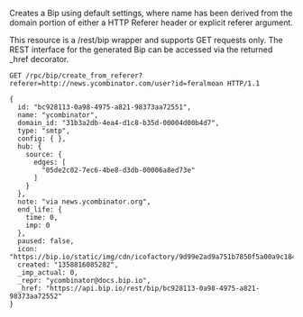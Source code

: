 Creates a Bip using default settings, where name has been derived from the domain portion of either a HTTP Referer header or explicit referer argument. 

This resource is a /rest/bip wrapper and supports GET requests only. The REST interface for the generated Bip can be accessed via the returned _href decorator.

```
GET /rpc/bip/create_from_referer?referer=http://news.ycombinator.com/user?id=feralmoan HTTP/1.1
```

```
{
  id: "bc928113-0a98-4975-a821-98373aa72551",
  name: "ycombinator",
  domain_id: "31b3a2db-4ea4-d1c8-b35d-00004d00b4d7",
  type: "smtp",
  config: { },
  hub: {
    source: {
      edges: [
        "05de2c02-7ec6-4be8-d3db-00006a8ed73e"
      ]
    }
  },
  note: "via news.ycombinator.org",
  end_life: {
    time: 0,
    imp: 0
  },
  paused: false,
  icon: "https://bip.io/static/img/cdn/icofactory/9d99e2ad9a751b7850f5a00a9c184c62.ico",
  created: "1358816085282",
  _imp_actual: 0,
  _repr: "ycombinator@docs.bip.io",
  _href: "https://api.bip.io/rest/bip/bc928113-0a98-4975-a821-98373aa72552"
}
```